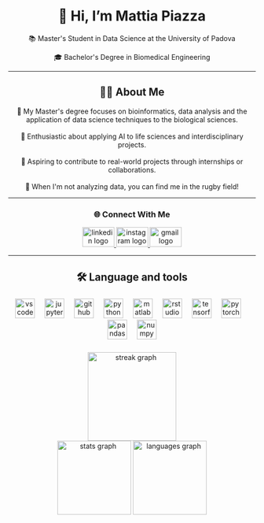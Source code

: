 <h1 align="center"> 👋 Hi, I’m Mattia Piazza </h1>

<p align="center">📚 Master's Student in Data Science at the University of Padova</p>

<p align="center">🎓 Bachelor's Degree in Biomedical Engineering </p>

---

<div align="center">
  <h2> 🧑‍💻 About Me </h2>
    🧬 My Master's degree focuses on bioinformatics, data analysis and the application of data science techniques to the biological sciences. <br><br>
    🔬 Enthusiastic about applying AI to life sciences and interdisciplinary projects. <br><br>
    🚀 Aspiring to contribute to real-world projects through internships or collaborations. <br><br>
    🏉 When I'm not analyzing data, you can find me in the rugby field!
</div>

---

<h3 align="center"> 🌐 Connect With Me </h3> 

<div align="center"; gap: 5px>
  <a href="https://www.linkedin.com/in/mattiazza" target="_blank">
    <img src="https://raw.githubusercontent.com/maurodesouza/profile-readme-generator/master/src/assets/icons/social/linkedin/default.svg" width="65" height="40" alt="linkedin logo"  />
  </a>
  <a href="https://www.instagram.com/mattiazza/" target="_blank">
    <img src="https://raw.githubusercontent.com/maurodesouza/profile-readme-generator/master/src/assets/icons/social/instagram/default.svg" width="65" height="40" alt="instagram logo"  />
  </a>
  <a href="mailto:mattiapiazza@gmail.com">
    <img src="https://raw.githubusercontent.com/maurodesouza/profile-readme-generator/master/src/assets/icons/social/gmail/default.svg" width="65" height="40" alt="gmail logo"  />
  </a>
</div>

---

<h2 align="center">🛠 Language and tools</h2>

###

<div align="center">
  <img src="https://skillicons.dev/icons?i=vscode" height="40" alt="vscode logo"  />
  <img width="12" />
  <img src="https://cdn.jsdelivr.net/gh/devicons/devicon/icons/jupyter/jupyter-original.svg" height="40" alt="jupyter logo"  />
  <img width="12" />
  <img src="https://skillicons.dev/icons?i=github" height="40" alt="github logo"  />
  <img width="12" />
  <img src="https://skillicons.dev/icons?i=py" height="40" alt="python logo"  />
  <img width="12" />
  <img src="https://skillicons.dev/icons?i=matlab" height="40" alt="matlab logo"  />
  <img width="12" />
  <img src="https://cdn.jsdelivr.net/gh/devicons/devicon/icons/rstudio/rstudio-original.svg" height="40" alt="rstudio logo"  />
  <img width="12" />
  <img src="https://skillicons.dev/icons?i=tensorflow" height="40" alt="tensorflow logo"  />
  <img width="12" />
  <img src="https://skillicons.dev/icons?i=pytorch" height="40" alt="pytorch logo"  />
  <img width="12" />
  <img src="https://cdn.jsdelivr.net/gh/devicons/devicon/icons/pandas/pandas-original.svg" height="40" alt="pandas logo"  />
  <img width="12" />
  <img src="https://cdn.jsdelivr.net/gh/devicons/devicon/icons/numpy/numpy-original.svg" height="40" alt="numpy logo"  />
</div>

###

<div align="center">
  <img src="https://streak-stats.demolab.com?user=mattiazza&locale=en&mode=daily&theme=dark&hide_border=false&border_radius=5&order=3" height="180" alt="streak graph"  /><br>
  <img src="https://github-readme-stats.vercel.app/api?username=mattiazza&hide_title=false&hide_rank=false&show_icons=true&include_all_commits=true&count_private=true&disable_animations=false&theme=dracula&locale=en&hide_border=false&order=1" height="150" alt="stats graph"  />
  <img src="https://github-readme-stats.vercel.app/api/top-langs?username=mattiazza&locale=en&hide_title=false&layout=compact&card_width=320&langs_count=5&theme=dracula&hide_border=false&order=2" height="150" alt="languages graph"  />
</div>

###
